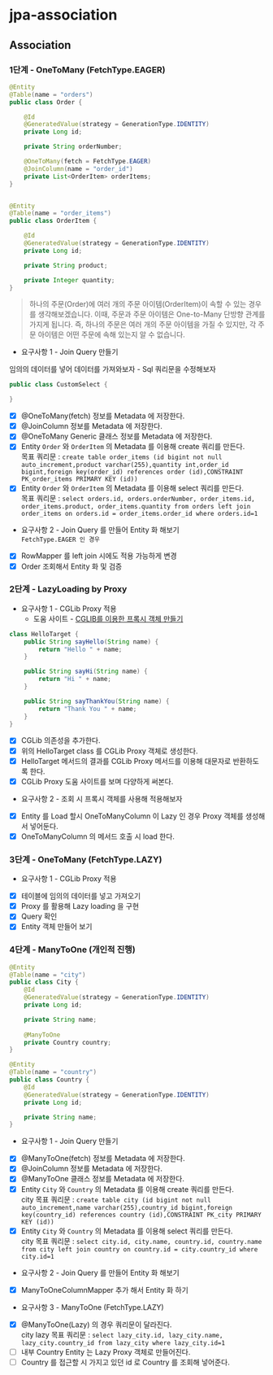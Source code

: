 # jpa-association

## Association

### 1단계 - OneToMany (FetchType.EAGER)
```java
@Entity
@Table(name = "orders")
public class Order {

    @Id
    @GeneratedValue(strategy = GenerationType.IDENTITY)
    private Long id;

    private String orderNumber;

    @OneToMany(fetch = FetchType.EAGER)
    @JoinColumn(name = "order_id")
    private List<OrderItem> orderItems;
}


@Entity
@Table(name = "order_items")
public class OrderItem {

    @Id
    @GeneratedValue(strategy = GenerationType.IDENTITY)
    private Long id;

    private String product;

    private Integer quantity;
}
```
> 하나의 주문(Order)에 여러 개의 주문 아이템(OrderItem)이 속할 수 있는 경우를 생각해보겠습니다.
이때, 주문과 주문 아이템은 One-to-Many 단방향 관계를 가지게 됩니다.
즉, 하나의 주문은 여러 개의 주문 아이템을 가질 수 있지만, 각 주문 아이템은 어떤 주문에 속해 있는지 알 수 없습니다.

- 요구사항 1 - Join Query 만들기

임의의 데이터를 넣어 데이터를 가져와보자 - Sql 쿼리문을 수정해보자
```java
public class CustomSelect {

}
```
- [x] @OneToMany(fetch) 정보를 Metadata 에 저장한다.
- [x] @JoinColumn 정보를 Metadata 에 저장한다.
- [x] @OneToMany Generic 클래스 정보를 Metadata 에 저장한다.
- [x] Entity `Order` 와 `OrderItem` 의 Metadata 를 이용해 create 쿼리를 만든다.
<br> 목표 쿼리문 : `create table order_items (id bigint not null auto_increment,product varchar(255),quantity int,order_id bigint,foreign key(order_id) references order (id),CONSTRAINT PK_order_items PRIMARY KEY (id))`
- [x] Entity `Order` 와 `OrderItem` 의 Metadata 를 이용해 select 쿼리를 만든다.
<br> 목표 쿼리문 : `select orders.id, orders.orderNumber, order_items.id, order_items.product, order_items.quantity from orders left join order_items on orders.id = order_items.order_id where orders.id=1`

- 요구사항 2 - Join Query 를 만들어 Entity 화 해보기
<br>`FetchType.EAGER 인 경우`
- [x] RowMapper 를 left join 시에도 적용 가능하게 변경
- [x] Order 조회해서 Entity 화 및 검증

### 2단계 - LazyLoading by Proxy
- 요구사항 1 - CGLib Proxy 적용 
  - 도움 사이트 - [CGLIB를 이용한 프록시 객체 만들기](https://javacan.tistory.com/entry/114)
```java
class HelloTarget {
    public String sayHello(String name) {
        return "Hello " + name;
    }

    public String sayHi(String name) {
        return "Hi " + name;
    }

    public String sayThankYou(String name) {
        return "Thank You " + name;
    }
}
```
- [x] CGLib 의존성을 추가한다.
- [x] 위의 HelloTarget class 를 CGLib Proxy 객체로 생성한다.
- [x] HelloTarget 메서드의 결과를 CGLib Proxy 메서드를 이용해 대문자로 반환하도록 한다.
- [x] CGLib Proxy 도움 사이트를 보며 다양하게 써본다.

- 요구사항 2 - 조회 시 프록시 객체를 사용해 적용해보자
- [x] Entity 를 Load 할시 OneToManyColumn 이 Lazy 인 경우 Proxy 객체를 생성해서 넣어둔다.
- [x] OneToManyColumn 의 메서드 호출 시 load 한다.

### 3단계 - OneToMany (FetchType.LAZY)
- 요구사항 1 - CGLib Proxy 적용
- [x] 테이블에 임의의 데이터를 넣고 가져오기
- [x] Proxy 를 활용해 Lazy loading 을 구현
- [x] Query 확인
- [x] Entity 객체 만들어 보기

### 4단계 - ManyToOne (개인적 진행)
```java
@Entity
@Table(name = "city")
public class City {
    @Id
    @GeneratedValue(strategy = GenerationType.IDENTITY)
    private Long id;

    private String name;
    
    @ManyToOne
    private Country country;
}

@Entity
@Table(name = "country")
public class Country {
    @Id
    @GeneratedValue(strategy = GenerationType.IDENTITY)
    private Long id;

    private String name;
}
```
- 요구사항 1 - Join Query 만들기
- [x] @ManyToOne(fetch) 정보를 Metadata 에 저장한다.
- [x] @JoinColumn 정보를 Metadata 에 저장한다.
- [x] @ManyToOne 클래스 정보를 Metadata 에 저장한다.
- [x] Entity `City` 와 `Country` 의 Metadata 를 이용해 create 쿼리를 만든다.
  <br> city 목표 쿼리문 : `create table city (id bigint not null auto_increment,name varchar(255),country_id bigint,foreign key(country_id) references country (id),CONSTRAINT PK_city PRIMARY KEY (id))`
- [x] Entity `City` 와 `Country` 의 Metadata 를 이용해 select 쿼리를 만든다.
  <br> city 목표 쿼리문 : `select city.id, city.name, country.id, country.name from city left join country on country.id = city.country_id where city.id=1`

- 요구사항 2 - Join Query 를 만들어 Entity 화 해보기
- [x] ManyToOneColumnMapper 추가 해서 Entity 화 하기

- 요구사항 3 - ManyToOne (FetchType.LAZY)
- [x] @ManyToOne(Lazy) 의 경우 쿼리문이 달라진다.
  <br> city lazy 목표 쿼리문 : `select lazy_city.id, lazy_city.name, lazy_city.country_id from lazy_city where lazy_city.id=1`
- [ ] 내부 Country Entity 는 Lazy Proxy 객체로 만들어진다.
- [ ] Country 를 접근할 시 가지고 있던 id 로 Country 를 조회해 넣어준다. 

